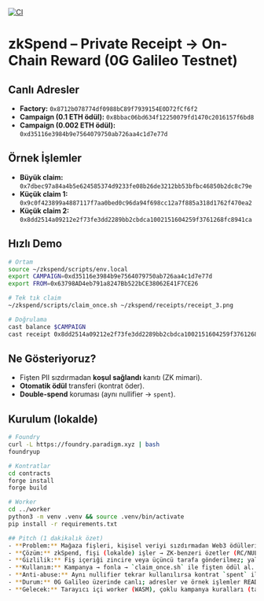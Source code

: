 [![CI](https://github.com/erkancamli/zkspend/actions/workflows/ci.yml/badge.svg)](https://github.com/erkancamli/zkspend/actions)

# zkSpend – Private Receipt → On-Chain Reward (0G Galileo Testnet)

## Canlı Adresler
- **Factory:** `0x8712b078774df0988bC89f7939154E0D72fCf6f2`
- **Campaign (0.1 ETH ödül):** `0x8bbac06bd634f12250079fd1470c2016157f6bd8`
- **Campaign (0.002 ETH ödül):** `0xd35116e3984b9e7564079750ab726aa4c1d7e77d`

## Örnek İşlemler
- **Büyük claim:** `0x7dbec97a84a4b5e624585374d9233fe08b26de3212bb53bfbc46850b2dc8c79e`
- **Küçük claim 1:** `0x9c0f423899a4887117f7aa0bed0c96da94f698cc12a7f885a318d1762f470ea2`
- **Küçük claim 2:** `0x8dd2514a09212e2f73fe3dd2289bb2cbdca1002151604259f3761268fc8941ca`

## Hızlı Demo
```bash
# Ortam
source ~/zkspend/scripts/env.local
export CAMPAIGN=0xd35116e3984b9e7564079750ab726aa4c1d7e77d
export FROM=0x63798AD4eb791a8247Bb522bCE38062E41F7CE26

# Tek tık claim
~/zkspend/scripts/claim_once.sh ~/zkspend/receipts/receipt_3.png

# Doğrulama
cast balance $CAMPAIGN
cast receipt 0x8dd2514a09212e2f73fe3dd2289bb2cbdca1002151604259f3761268fc8941ca --json | jq .
```

## Ne Gösteriyoruz?
- Fişten PII sızdırmadan **koşul sağlandı** kanıtı (ZK mimari).
- **Otomatik ödül** transferi (kontrat öder).
- **Double-spend** koruması (aynı nullifier → `spent`).

## Kurulum (lokalde)
```bash
# Foundry
curl -L https://foundry.paradigm.xyz | bash
foundryup

# Kontratlar
cd contracts
forge install
forge build

# Worker
cd ../worker
python3 -m venv .venv && source .venv/bin/activate
pip install -r requirements.txt

## Pitch (1 dakikalık özet)
- **Problem:** Mağaza fişleri, kişisel veriyi sızdırmadan Web3 ödüllerine dönüştürülemiyor.
- **Çözüm:** zkSpend, fişi (lokalde) işler → ZK-benzeri özetler (RC/NUL/PUB) üretir → kontrat koşulu sağlanırsa **otomatik ödül** öder.
- **Gizlilik:** Fiş içeriği zincire veya üçüncü tarafa gönderilmez; yalnızca taahhütler ve nullifier on-chain.
- **Kullanım:** Kampanya → fonla → `claim_once.sh` ile fişten ödül al.
- **Anti-abuse:** Aynı nullifier tekrar kullanılırsa kontrat `spent` ile revert.
- **Durum:** 0G Galileo üzerinde canlı; adresler ve örnek işlemler README’de.
- **Gelecek:** Tarayıcı içi worker (WASM), çoklu kampanya kuralları (tarih/toplam tutar/mağaza), gerçek ZKP entegrasyonu.

